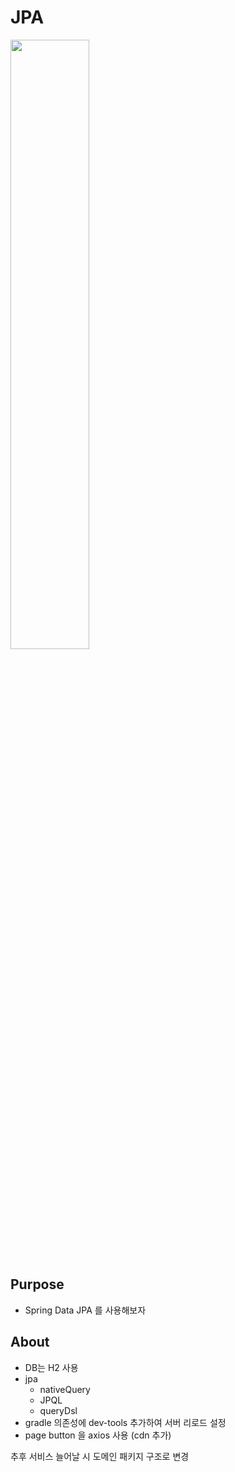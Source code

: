 # JPA

<img width="50%" src="https://user-images.githubusercontent.com/88638457/211123513-816dbd19-ef98-4a22-872b-550cdca18604.png"/>

## Purpose
* Spring Data JPA 를 사용해보자

## About
* DB는 H2 사용
* jpa
  * nativeQuery
  * JPQL
  * queryDsl
* gradle 의존성에 dev-tools 추가하여 서버 리로드 설정
* page button 을 axios 사용 (cdn 추가)

추후 서비스 늘어날 시 도메인 패키지 구조로 변경
